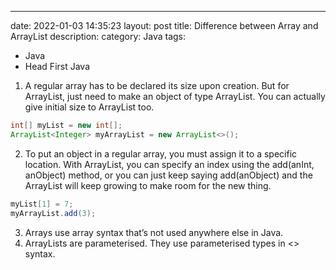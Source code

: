 ---
date: 2022-01-03 14:35:23
layout: post
title: Difference between Array and ArrayList
description:
category: Java
tags:
  - Java
  - Head First Java
  
1) A regular array has to be declared its size upon creation. But for ArrayList, just need to 
make an object of type ArrayList. You can actually give initial size to ArrayList too.
```java
int[] myList = new int[];
ArrayList<Integer> myArrayList = new ArrayList<>();

```
2) To put an object in a regular array, you must assign it to a specific location. With ArrayList, you can specify an index using the add(anInt, anObject)
   method, or you can just keep saying add(anObject) and the ArrayList
   will keep growing to make room for the new thing.

```java
myList[1] = 7;
myArrayList.add(3);
```

3) Arrays use array syntax that’s not used anywhere else in Java.
4) ArrayLists are parameterised. They use parameterised types in <> syntax.












